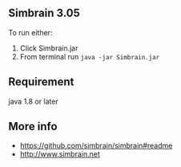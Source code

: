 ## Simbrain 3.05

To run either:
1. Click Simbrain.jar 
2. From terminal run `java -jar Simbrain.jar` 

## Requirement

java 1.8 or later

## More info

- https://github.com/simbrain/simbrain#readme
- http://www.simbrain.net 
